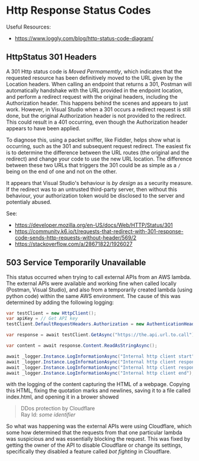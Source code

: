 # Http Response Status Codes

Useful Resources:
 - https://www.loggly.com/blog/http-status-code-diagram/

## HttpStatus 301 Headers
A 301 Http status code is _Moved Permamemtly_, which indicates that the requested resource has been definitively moved to the URL given by the Location headers.
When calling an endpoint that returns a 301, Postman will automatically handshake with the URL provided in the endpoint location,
and perform a redirect request with the original headers, including the Authorization header. This happens behind the scenes and appears to just work.
However, in Visual Studio when a 301 occurs a redirect request is still done, but the original Authorization header is not provided to the redirect.
This could result in a 401 occurring, even though the Authorization header appears to have been applied.

To diagnose this, using a packet sniffer, like Fiddler, helps show what is occurring, such as the 301 and subsequent request redirect.
The easiest fix is to determine the difference between the URL routes (the original and the redirect) and change your code to use the new URL location.
The difference between these two URLs that triggers the 301 could be as simple as a `/` being on the end of one and not on the other.

It appears that Visual Studio's behaviour is _by design_ as a security measure. If the redirect was to an untrusted third-party server, then without this behaviour,
your authorization token would be disclosed to the server and potentialy abused.

See:
 - https://developer.mozilla.org/en-US/docs/Web/HTTP/Status/301
 - https://community.k6.io/t/requests-that-redirect-with-301-response-code-sends-http-requests-without-header/569/2
 - https://stackoverflow.com/a/28671822/1926027

## 503 Service Temporarily Unavailable
This status occurred when trying to call external APIs from an AWS lambda. The external APIs were available and working fine when called locally (Postman, Visual Studio),
and also from a temporarily created lambda (using python code) within the same AWS environment. The cause of this was determined by adding the following logging:
```C#
var testClient = new HttpClient();
var apiKey = // Get API key
testClient.DefaultRequestHeaders.Authorization = new AuthenticationHeaderValue("bearer", apiKey);

var response = await testClient.GetAsync("https://the.api.url.to.call");

var content = await response.Content.ReadAsStringAsync();

await _logger.Instance.LogInformationAsync("Internal http client start");
await _logger.Instance.LogInformationAsync("Internal http client response: " + JsonConvert.SerializeObject(response));
await _logger.Instance.LogInformationAsync("Internal http client response.content: " + JsonConvert.SerializeObject(content));
await _logger.Instance.LogInformationAsync("Internal http client end");
```
with the logging of the content capturing the HTML of a webpage. Copying this HTML, fixing the quotation marks and newlines, saving it to a file called index.html,
and opening it in a brower showed

> DDos protection by Cloudflare  
> Ray Id: _some identifier_

So what was happening was the external APIs were using Cloudflare, which some how determined that the requests from that one particular lambda was suspicious
and was essentially blocking the request. This was fixed by getting the owner of the API to disable Cloudflare or change its settings,
specifically they disabled a feature called _bot fighting_ in Cloudflare.
